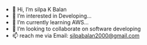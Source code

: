 - 👋 Hi, I’m silpa K Balan
- 👀 I’m interested in Developing...
- 🌱 I’m currently learning AWS...
- 💞️ I’m looking to collaborate on software developing
- 📫 reach me via Email: silpabalan2000@gmail.com

<!---
silpakb2000/silpakb2000 is a ✨ special ✨ repository because its `README.md` (this file) appears on your GitHub profile.
You can click the Preview link to take a look at your changes.
--->
